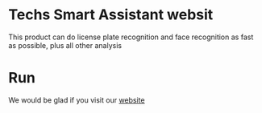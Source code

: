 # Techs Smart Assistant websit
This product can do license plate recognition and face recognition as fast as possible, plus all other analysis 
# Run
 We would be glad if you visit our  [website](https://tech-s-smart-assistant.github.io/website/)

